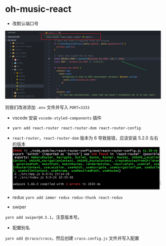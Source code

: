 # oh-music-react

- 改默认端口号

![port](images/2022-01-16-21-20-48.png)

则我们改进添加 `.env` 文件并写入 `PORT=3333`

- vscode 安装 `vscode-styled-components` 插件

- `yarn add react-router react-router-dom react-router-config`

- `react-router`，`react-router-dom` 版本为 6 导致报错，应该安装 5.2.0 左右的版本
![react-dom-v6-error](images/2022-01-16-22-48-52.png)

- redux
`yarn add immer redux redux-thunk react-redux`

- swiper

`yarn add swiper@4.5.1`，注意版本号。

- 配置别名

`yarn add @craco/craco`，然后创建 `craco.config.js` 文件并写入配置
